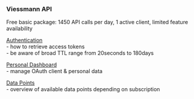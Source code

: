 ### Viessmann API

Free basic package: 1450 API calls per day, 1 active client, limited feature availability  

[Authentication](https://documentation.viessmann.com/static/authentication)  
\- how to retrieve access tokens  
\- be aware of broad TTL range from 20seconds to 180days

[Personal Dashboard](https://app.developer.viessmann.com/)  
\- manage OAuth client & personal data

[Data Points](https://documentation.viessmann.com/static/iot/data-points)  
\- overview of available data points depending on subscription
